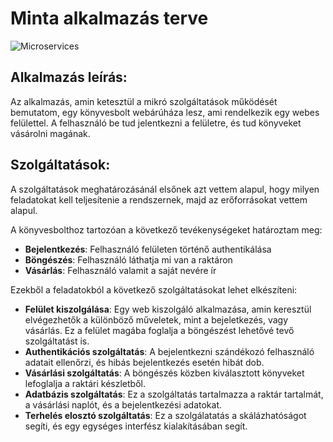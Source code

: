 Minta alkalmazás terve
======================

![Microservices](img/microservices.png)

Alkalmazás leírás:
-----------------

Az alkalmazás, amin ketesztül a mikró szolgáltatások működését bemutatom, egy
könyvesbolt webárúháza lesz, ami rendelkezik egy webes felülettel. A felhasználó
be tud jelentkezni a felületre, és tud könyveket vásárolni magának.

Szolgáltatások:
--------------

A szolgáltatások meghatározásánál elsőnek azt vettem alapul, hogy milyen
feladatokat kell teljesítenie a rendszernek, majd az erőforrásokat vettem
alapul.

A könyvesbolthoz tartozóan a következő tevékenységeket határoztam meg:

* **Bejelentkezés**: Felhasználó felületen történő authentikálása
* **Böngészés**: Felhasználó láthatja mi van a raktáron
* **Vásárlás**: Felhasználó valamit a saját nevére ír

Ezekből a feladatokból a következő szolgáltatásokat lehet elkészíteni:

* **Felület kiszolgálása**: Egy web kiszolgáló alkalmazása, amin keresztül
  elvégezhetők a különböző műveletek, mint a bejeletkezés, vagy vásárlás.
  Ez a felület magába foglalja a böngészést lehetővé tevő szolgáltatást is.
* **Authentikációs szolgáltatás**: A bejelentkezni szándékozó felhasználó adatait
  ellenőrzi, és hibás bejelentkezés esetén hibát dob.
* **Vásárlási szolgáltatás**: A böngészés közben kiválasztott könyveket lefoglalja
  a raktári készletből.
* **Adatbázis szolgáltatás**: Ez a szolgáltatás tartalmazza a raktár tartalmát, a
  vásárlási naplót, és a bejelentkezési adatokat.
* **Terhelés elosztó szolgáltatás**: Ez a szolgálatatás a skálázhatóságot segíti,
  és egy egységes interfész kialakításában segít.
